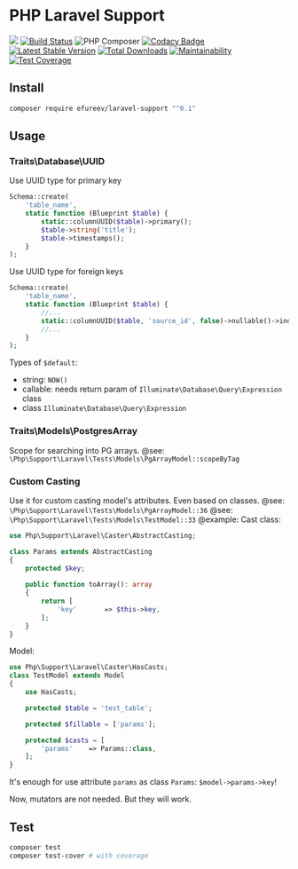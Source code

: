 # PHP Laravel Support
![](https://img.shields.io/badge/php->=7.2-blue.svg)
[![Build Status](https://travis-ci.com/efureev/laravel-support.svg?branch=master)](https://travis-ci.com/efureev/laravel-support)
![PHP Composer](https://github.com/efureev/laravel-support/workflows/PHP%20Composer/badge.svg)
[![Codacy Badge](https://api.codacy.com/project/badge/Grade/a53fb85fd1ab46169758e10dd2d818cb)](https://app.codacy.com/app/efureev/laravel-support?utm_source=github.com&utm_medium=referral&utm_content=efureev/laravel-support&utm_campaign=Badge_Grade_Settings)
[![Latest Stable Version](https://poser.pugx.org/efureev/laravel-support/v/stable?format=flat)](https://packagist.org/packages/efureev/laravel-support)
[![Total Downloads](https://poser.pugx.org/efureev/laravel-support/downloads)](https://packagist.org/packages/efureev/laravel-support)
[![Maintainability](https://api.codeclimate.com/v1/badges/5c2f433a24871b1f12e3/maintainability)](https://codeclimate.com/github/efureev/laravel-support/maintainability)
[![Test Coverage](https://api.codeclimate.com/v1/badges/5c2f433a24871b1f12e3/test_coverage)](https://codeclimate.com/github/efureev/laravel-support/test_coverage)

## Install
```bash
composer require efureev/laravel-support "^0.1"
```

## Usage

### Traits\Database\UUID

Use UUID type for primary key
```php
Schema::create(
    'table_name',
    static function (Blueprint $table) {
        static::columnUUID($table)->primary();
        $table->string('title');
        $table->timestamps();
    }
);
```
Use UUID type for foreign keys
```php
Schema::create(
    'table_name',
    static function (Blueprint $table) {
        //...
        static::columnUUID($table, 'source_id', false)->nullable()->index();
        //...
    }
);
```
Types of `$default`:
  - string: `NOW()`
  - callable: needs return param of `Illuminate\Database\Query\Expression` class 
  - class `Illuminate\Database\Query\Expression`

### Traits\Models\PostgresArray
Scope for searching into PG arrays.
@see: `\Php\Support\Laravel\Tests\Models\PgArrayModel::scopeByTag`

### Custom Casting
Use it for custom casting model's attributes. Even based on classes.
@see: `\Php\Support\Laravel\Tests\Models\PgArrayModel::36`
@see: `\Php\Support\Laravel\Tests\Models\TestModel::33`
@example:
Cast class:
```php
use Php\Support\Laravel\Caster\AbstractCasting;

class Params extends AbstractCasting
{
    protected $key;
    
    public function toArray(): array
    {
        return [
            'key'       => $this->key,
        ];
    }
}
```

Model:
```php
use Php\Support\Laravel\Caster\HasCasts;
class TestModel extends Model
{
    use HasCasts;

    protected $table = 'test_table';

    protected $fillable = ['params'];

    protected $casts = [
        'params'    => Params::class,
    ];
}
```
It's enough for use attribute `params` as class `Params`: `$model->params->key`!

Now, mutators are not needed. But they will work. 

## Test
```bash
composer test
composer test-cover # with coverage
```
